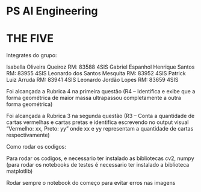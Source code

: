 # PS AI Engineering

# THE FIVE 

Integrates do grupo:

Isabella Oliveira Queiroz RM: 83588 4SIS
Gabriel Espanhol Henrique Santos RM: 83955 4SIS
Leonardo dos Santos Mesquita RM: 83952 4SIS
Patrick Luiz Arruda RM: 83941 4SIS
Leonardo Jordão Lopes RM: 83659 4SIS


Foi alcançada a Rubrica 4 na primeira questão (R4 – Identifica e exibe que a forma geométrica de maior massa ultrapassou completamente a outra forma geométrica)

Foi alcançada a Rubrica 3 na segunda questão (R3 – Conta a quantidade de cartas vermelhas e cartas pretas e identifica escrevendo no output visual “Vermelho: xx, Preto: yy” onde xx e yy representam a quantidade de cartas respectivamente)


Como rodar os codigos:

Para rodar os codigos, e necessario ter instalado as bibliotecas cv2, numpy (para rodar os notebooks de testes é necessario ter instalado a biblioteca matplotlib) 

Rodar sempre o notebook do começo para evitar erros nas imagens
